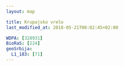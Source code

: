 ```yaml
---
layout: map

title: Krupajsko vrelo
last_modified_at: 2018-05-21T00:02:45+02:00

WDPA: [328931]
BioRaS: [224]
geoSrbija:
  L1_183: [71]
---
```

